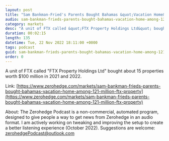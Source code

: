 ```yaml
---
layout: post
title: "Sam Bankman-Fried's Parents Bought Bahamas &quot;Vacation Home&quot; Among $121 Million In FTX Property Purchases"
audio: sam-bankman-frieds-parents-bought-bahamas-vacation-home-among-121-million-ftx-property-1
category: markets
desc: "A unit of FTX called &quot;FTX Property Holdings Ltd&quot; bought about 15 properties worth $100 million in 2021 and 2022. "
duration: 00:02:15
length: 135
datetime: Tue, 22 Nov 2022 18:11:00 +0000
tags: podcast
guid: sam-bankman-frieds-parents-bought-bahamas-vacation-home-among-121-million-ftx-property-0
order: 0
---
```

A unit of FTX called &quot;FTX Property Holdings Ltd&quot; bought about 15 properties worth $100 million in 2021 and 2022. 

Link: [https://www.zerohedge.com/markets/sam-bankman-frieds-parents-bought-bahamas-vacation-home-among-121-million-ftx-property](https://www.zerohedge.com/markets/sam-bankman-frieds-parents-bought-bahamas-vacation-home-among-121-million-ftx-property)

About: The Zerohedge Podcast is a non-commercial, automated program, designed to give people a way to get news from Zerohedge in an audio format.  I am actively working on tweaking and improving the setup to create a better listening experience (October 2022).  Suggestions are welcome: [zerohedgePodcast@outlook.com](mailto:zerohedgePodcast@outlook.com)